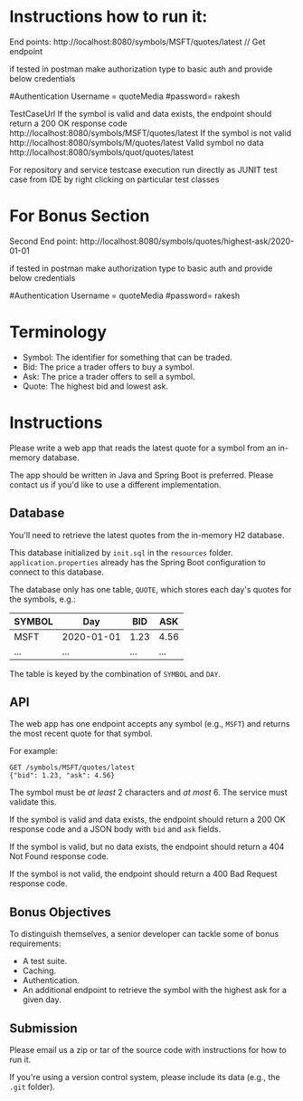# Instructions how to run it:

End points:
http://localhost:8080/symbols/MSFT/quotes/latest  // Get endpoint

if tested in postman make authorization type to basic auth and provide below credentials 

#Authentication Username = quoteMedia
#password= rakesh

TestCaseUrl
If the symbol is valid and data exists,
the endpoint should return a 200 OK response code
http://localhost:8080/symbols/MSFT/quotes/latest
If the symbol is not valid
http://localhost:8080/symbols/M/quotes/latest
Valid symbol no data 
http://localhost:8080/symbols/quot/quotes/latest

For repository and service testcase execution run directly as JUNIT test case from IDE by right clicking on particular test classes

# For Bonus Section
Second End point:
http://localhost:8080/symbols/quotes/highest-ask/2020-01-01

if tested in postman make authorization type to basic auth and provide below credentials

#Authentication Username = quoteMedia
#password= rakesh


# Terminology
* Symbol: The identifier for something that can be traded.
* Bid: The price a trader offers to buy a symbol.
* Ask: The price a trader offers to sell a symbol.
* Quote: The highest bid and lowest ask.

# Instructions
Please write a web app that reads the latest quote for a symbol from an in-memory database.

The app should be written in Java and Spring Boot is preferred.
Please contact us if you'd like to use a different implementation.

## Database
You'll need to retrieve the latest quotes from the in-memory H2 database.

This database initialized by `init.sql` in the `resources` folder.
`application.properties` already has the Spring Boot configuration to connect to this database.

The database only has one table, `QUOTE`, which stores
each day's quotes for the symbols, e.g.:

| SYMBOL |     Day    |  BID |  ASK |
| ------ | ---------- | ---- | ---- |
|  MSFT  | 2020-01-01 | 1.23 | 4.56 |
|  ...   |    ...     | ...  | ...  |

The table is keyed by the combination of `SYMBOL` and `DAY`.

## API
The web app has one endpoint accepts any symbol (e.g., `MSFT`)
and returns the most recent quote for that symbol.

For example:

    GET /symbols/MSFT/quotes/latest
    {"bid": 1.23, "ask": 4.56}

The symbol must be _at least_ 2 characters and _at most_ 6. The service must validate this.

If the symbol is valid and data exists,
the endpoint should return a 200 OK response code
and a JSON body with `bid` and `ask` fields.

If the symbol is valid, but no data exists,
the endpoint should return a 404 Not Found response code.

If the symbol is not valid,
the endpoint should return a 400 Bad Request response code.

## Bonus Objectives
To distinguish themselves, a senior developer can tackle some of bonus requirements:
* A test suite.
* Caching.
* Authentication.
* An additional endpoint to retrieve the symbol with the highest ask for a given day.

## Submission
Please email us a zip or tar of the source code with instructions for how to run it.

If you're using a version control system, please include its data (e.g., the `.git` folder).





